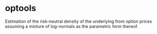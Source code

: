 # optools
Estimation of the risk-neutral density of the underlying from option prices assuming a mixture of log-normals as the parametric form thereof.
